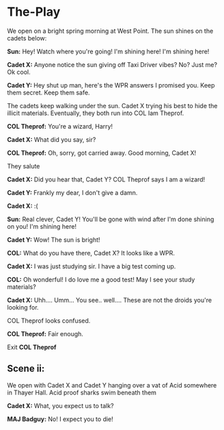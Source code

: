 # The-Play

We open on a bright spring morning at West Point. The sun shines on the cadets below:

**Sun:** Hey! Watch where you're going! I'm shining here! I'm shining here!

**Cadet X:** Anyone notice the sun giving off Taxi Driver vibes? No? Just me? Ok cool.

**Cadet Y:** Hey shut up man, here's the WPR answers I promised you. Keep them secret. Keep them safe.

The cadets keep walking under the sun. Cadet X trying his best to hide the illicit materials. Eventually, they both run into COL Iam Theprof.

**COL Theprof:** You're a wizard, Harry!

**Cadet X:** What did you say, sir?

**COL Theprof:** Oh, sorry, got carried away. Good morning, Cadet X!

They salute

**Cadet X:** Did you hear that, Cadet Y? COL Theprof says I am a wizard!

**Cadet Y:** Frankly my dear, I don't give a damn.

**Cadet X:** :(

**Sun:** Real clever, Cadet Y! You'll be gone with wind after I'm done shining on you! I'm shining here!

**Cadet Y:** Wow! The sun is bright!

**COL:** What do you have there, Cadet X? It looks like a WPR.

**Cadet X:** I was just studying sir. I have a big test coming up.

**COL:** Oh wonderful! I do love me a good test! May I see your study materials?

**Cadet X:** Uhh.... Umm... You see.. well.... These are not the droids you're looking for.

COL Theprof looks confused.

**COL Theprof:** Fair enough.

Exit **COL Theprof**


## Scene ii:

We open with Cadet X and Cadet Y hanging over a vat of Acid somewhere in Thayer Hall. Acid proof sharks swim beneath them

**Cadet X:** What, you expect us to talk?

**MAJ Badguy:** No! I expect you to die!
